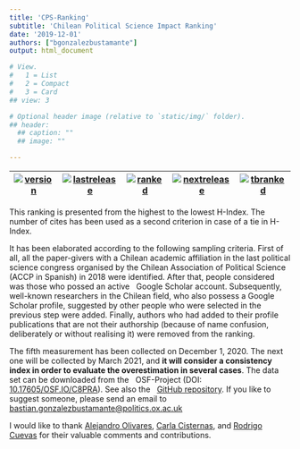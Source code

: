 ```yaml
---
title: 'CPS-Ranking'
subtitle: 'Chilean Political Science Impact Ranking'
date: '2019-12-01'
authors: ["bgonzalezbustamante"]
output: html_document

# View.
#   1 = List
#   2 = Compact
#   3 = Card
## view: 3

# Optional header image (relative to `static/img/` folder).
## header:
  ## caption: ""
  ## image: ""

---
```


| [![version](https://img.shields.io/badge/version-v3.0.0-blue.svg)](https://github.com/bgonzalezbustamante/CPS-Ranking/blob/master/changelog.txt) | [![lastrelease](https://img.shields.io/badge/latest%20release-December%202020-orange.svg)](/ranking/series/2020-12-16-impact-ranking/) | [![ranked](https://img.shields.io/badge/cases%20ranked-152-brightgreen.svg)](/ranking/series/2020-12-16-impact-ranking/) | [![nextrelease](https://img.shields.io/badge/next%20release-March%202021-red.svg)](https://github.com/bgonzalezbustamante/CPS-Ranking/blob/master/changelog.txt) | [![tbranked](https://img.shields.io/badge/to%20be%20ranked-0-yellow.svg)](https://github.com/bgonzalezbustamante/CPS-Ranking/blob/master/to-be-ranked.md) |
|---|---|---|---|---|

This ranking is presented from the highest to the lowest H-Index. The number of cites has been used as a second criterion in case of a tie in H-Index.

It has been elaborated according to the following sampling criteria. First of all, all the paper-givers with a Chilean academic affiliation in the last political science congress organised by the Chilean Association of Political Science (ACCP in Spanish) in 2018 were identified. After that, people considered was those who possed an active <i class="ai ai-google-scholar"></i> &nbsp; Google Scholar account. Subsequently, well-known researchers in the Chilean field, who also possess a Google Scholar profile, suggested by other people who were selected in the previous step were added. Finally, authors who had added to their profile publications that are not their authorship (because of name confusion, deliberately or without realising it) were removed from the ranking.

The fifth measurement has been collected on December 1, 2020. The next one will be collected by March 2021, and **it will consider a consistency index in order to evaluate the overestimation in several cases**. The data set can be downloaded from the <i class="ai ai-osf"></i> &nbsp; OSF-Project (DOI: [10.17605/OSF.IO/C8PRA](http://doi.org/10.17605/OSF.IO/C8PRA)). See also the <i class="fab fa-github-alt"></i> &nbsp; [GitHub repository](https://github.com/bgonzalezbustamante/CPS-Ranking). If you like to suggest someone, please send an email to <i class="fas fa-envelope"></i> &nbsp; bastian.gonzalezbustamante@politics.ox.ac.uk 

I would like to thank [Alejandro Olivares](/authors/aolivares/), [Carla Cisternas](/authors/ccisternas/), and [Rodrigo Cuevas](/authors/rcuevas/) for their valuable comments and contributions. 
